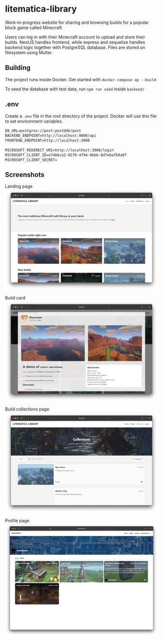 # litematica-library

Work-in-progress website for sharing and browsing builds
for a popular block game called Minecraft.

Users can log in with their Minecraft account to upload
and store their builds. NextJS handles frontend, while
express and sequelize handles backend logic together with
PostgreSQL database. Files are stored on filesystem using
Multer.

## Building
The project runs inside Docker. Get started with
`docker-compose up --build`

To seed the database with test data, run
`npm run seed` inside `backend/`

## .env
Create a `.env` file in the root directory of the project.
Docker will use this file to set environment variables.
```
DB_URL=postgres://post:post@db/post
BACKEND_ENDPOINT=http://localhost:9000/api
FRONTEND_ENDPOINT=http://localhost:3000

MICROSOFT_REDIRECT_URI=http://localhost:3000/login
MICROSOFT_CLIENT_ID=e74b6ce2-9270-4f94-9bbb-8d7e9afb9a0f
MICROSOFT_CLIENT_SECRET=
```


## Screenshots
Landing page
![Landing Page](screenshot-1.png?raw=true)

Build card
![Build Card](screenshot-2.png?raw=true)

Build collections page
![Collections](screenshot-3.png?raw=true)

Profile page
![Profile](screenshot-4.png?raw=true)